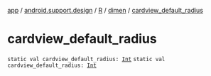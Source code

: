 [app](../../../index.md) / [android.support.design](../../index.md) / [R](../index.md) / [dimen](index.md) / [cardview_default_radius](./cardview_default_radius.md)

# cardview_default_radius

`static val cardview_default_radius: `[`Int`](https://kotlinlang.org/api/latest/jvm/stdlib/kotlin/-int/index.html)
`static val cardview_default_radius: `[`Int`](https://kotlinlang.org/api/latest/jvm/stdlib/kotlin/-int/index.html)